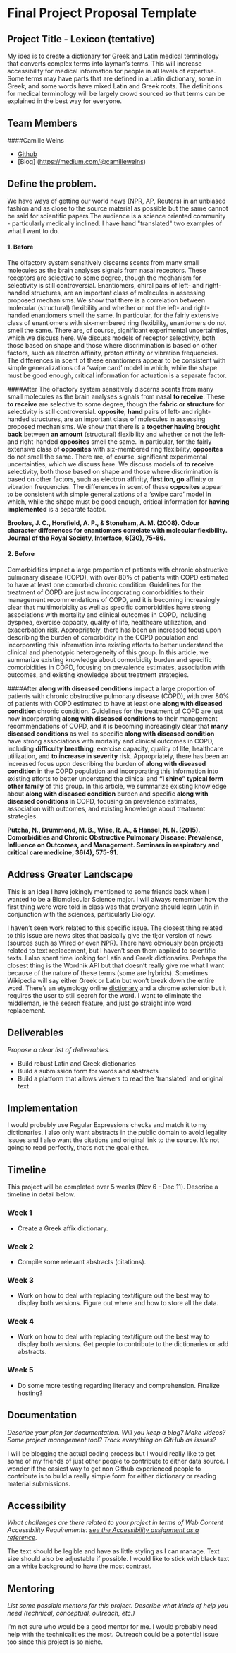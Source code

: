 # Final Project Proposal Template

## Project Title - Lexicon (tentative)
My idea is to create a dictionary for Greek and Latin medical terminology that converts complex terms into layman’s terms. This will increase accessibility for medical information for people in all levels of expertise. Some terms may have parts that are defined in a Latin dictionary, some in Greek, and some words have mixed Latin and Greek roots. The definitions for medical terminology will be largely crowd sourced so that terms can be explained in the best way for everyone.

## Team Members
####Camille Weins
* [Github](https://github.com/camilleweins)
* [Blog] (https://medium.com/@camilleweins)

## Define the problem.
We have ways of getting our world news (NPR, AP, Reuters) in an unbiased fashion and as close to the source material as possible but the same cannot be said for scientific papers.The audience is a science oriented community - particularly medically inclined. I have hand "translated" two examples of what I want to do.

#### 1. Before
The olfactory system sensitively discerns scents from many small molecules as the brain analyses signals from nasal receptors. These receptors are selective to some degree, though the mechanism for selectivity is still controversial. Enantiomers, chiral pairs of left- and right-handed structures, are an important class of molecules in assessing proposed mechanisms. We show that there is a correlation between molecular (structural) flexibility and whether or not the left- and right-handed enantiomers smell the same. In particular, for the fairly extensive class of enantiomers with six-membered ring flexibility, enantiomers do not smell the same. There are, of course, significant experimental uncertainties, which we discuss here. We discuss models of receptor selectivity, both those based on shape and those where discrimination is based on other factors, such as electron affinity, proton affinity or vibration frequencies. The differences in scent of these enantiomers appear to be consistent with simple generalizations of a ‘swipe card’ model in which, while the shape must be good enough, critical information for actuation is a separate factor.

####After
The olfactory system sensitively discerns scents from many small molecules as the brain analyses signals from nasal **to receive**. These **to receive** are selective to some degree, though the **fabric or structure** for selectivity is still controversial. **opposite**, **hand** pairs of left- and right-handed structures, are an important class of molecules in assessing proposed mechanisms. We show that there is a **together having brought back** between **an amount** (structural) flexibility and whether or not the left- and right-handed **opposites** smell the same. In particular, for the fairly extensive class of **opposites** with six-membered ring flexibility, **opposites** do not smell the same. There are, of course, significant experimental uncertainties, which we discuss here. We discuss models of **to receive** selectivity, both those based on shape and those where discrimination is based on other factors, such as electron affinity, **first ion, go** affinity or vibration frequencies. The differences in scent of these **opposites** appear to be consistent with simple generalizations of a ‘swipe card’ model in which, while the shape must be good enough, critical information for **having implemented** is a separate factor.

**Brookes, J. C., Horsfield, A. P., & Stoneham, A. M. (2008). Odour character differences for enantiomers correlate with molecular flexibility. Journal of the Royal Society, Interface, 6(30), 75-86.**

#### 2. Before
Comorbidities impact a large proportion of patients with chronic obstructive pulmonary disease (COPD), with over 80% of patients with COPD estimated to have at least one comorbid chronic condition. Guidelines for the treatment of COPD are just now incorporating comorbidities to their management recommendations of COPD, and it is becoming increasingly clear that multimorbidity as well as specific comorbidities have strong associations with mortality and clinical outcomes in COPD, including dyspnea, exercise capacity, quality of life, healthcare utilization, and exacerbation risk. Appropriately, there has been an increased focus upon describing the burden of comorbidity in the COPD population and incorporating this information into existing efforts to better understand the clinical and phenotypic heterogeneity of this group. In this article, we summarize existing knowledge about comorbidity burden and specific comorbidities in COPD, focusing on prevalence estimates, association with outcomes, and existing knowledge about treatment strategies.

####After
**along with diseased conditions** impact a large proportion of patients with chronic obstructive pulmonary disease (COPD), with over 80% of patients with COPD estimated to have at least one **along with diseased condition** chronic condition. Guidelines for the treatment of COPD are just now incorporating **along with diseased conditions** to their management recommendations of COPD, and it is becoming increasingly clear that **many diseased conditions** as well as specific **along with diseased condition** have strong associations with mortality and clinical outcomes in COPD, including **difficulty breathing**, exercise capacity, quality of life, healthcare utilization, and **to increase in severity** risk. Appropriately, there has been an increased focus upon describing the burden of **along with diseased condition** in the COPD population and incorporating this information into existing efforts to better understand the clinical and **“I shine” typical form** **other family** of this group. In this article, we summarize existing knowledge about **along with diseased condition** burden and specific **along with diseased conditions** in COPD, focusing on prevalence estimates, association with outcomes, and existing knowledge about treatment strategies.

**Putcha, N., Drummond, M. B., Wise, R. A., & Hansel, N. N. (2015). Comorbidities and Chronic Obstructive Pulmonary Disease: Prevalence, Influence on Outcomes, and Management. Seminars in respiratory and critical care medicine, 36(4), 575-91.**

## Address Greater Landscape
This is an idea I have jokingly mentioned to some friends back when I wanted to be a Biomolecular Science major. I will always remember how the first thing were were told in class was that everyone should learn Latin in conjunction with the sciences, particularly Biology.

I haven’t seen work related to this specific issue. The closest thing related to this issue are news sites that basically give the tl;dr version of news (sources such as Wired or even NPR). There have obviously been projects related to text replacement, but I haven’t seen them applied to scientific texts. I also spent time looking for Latin and Greek dictionaries. Perhaps the closest thing is the Wordnik API but that doesn’t really give me what I want because of the nature of these terms (some are hybrids). Sometimes Wikipedia will say either Greek or Latin but won’t break down the entire word. There’s an etymology online [dictionary](https://www.etymonline.com) and a chrome extension but it requires the user to still search for the word. I want to eliminate the middleman, ie the search feature, and just go straight into word replacement.

## Deliverables
_Propose a clear list of deliverables._

* Build robust Latin and Greek dictionaries
* Build a submission form for words and abstracts
* Build a platform that allows viewers to read the ‘translated’ and original text

## Implementation
I would probably use Regular Expressions checks and match it to my dictionaries. I also only want abstracts in the public domain to avoid legality issues and I also want the citations and original link to the source. It’s not going to read perfectly, that’s not the goal either.


## Timeline

This project will be completed over 5 weeks (Nov 6 - Dec 11). Describe a timeline in detail below.

### Week 1

- Create a Greek affix dictionary.

### Week 2

- Compile some relevant abstracts (citations).

### Week 3

- Work on how to deal with replacing text/figure out the best way to display both versions. Figure out where and how to store all the data.

### Week 4

- Work on how to deal with replacing text/figure out the best way to display both versions. Get people to contribute to the dictionaries or add abstracts.

### Week 5

- Do some more testing regarding literacy and comprehension. Finalize hosting?

## Documentation

_Describe your plan for documentation. Will you keep a blog? Make videos? Some project management tool? Track everything on GitHub as issues?_

I will be blogging the actual coding process but I would really like to get some of my friends of just other people to contribute to either data source. I wonder if the easiest way to get non Github experienced people to contribute is to build a really simple form for either dictionary or reading material submissions.

## Accessibility

_What challenges are there related to your project in terms of Web Content Accessibility Requirements: [see the Accessibility assignment as a reference](https://github.com/Open-Source-Studio-at-ITP/Syllabus/blob/source/accessibility-assignment.md#instructions)._

The text should be legible and have as little styling as I can manage. Text size should also be adjustable if possible. I would like to stick with black text on a white background to have the most contrast.

## Mentoring

_List some possible mentors for this project. Describe what kinds of help you need (technical, conceptual, outreach, etc.)_

I'm not sure who would be a good mentor for me. I would probably need help with the technicalities the most. Outreach could be a potential issue too since this project is so niche.
